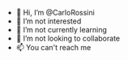 - 👋 Hi, I’m @CarloRossini
- 👀 I’m not interested
- 🌱 I’m not currently learning
- 💞️ I’m not looking to collaborate
- 📫 You can't reach me
